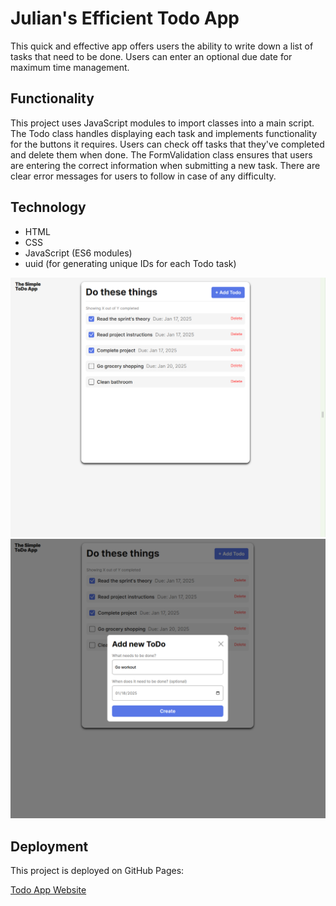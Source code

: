 # Julian's Efficient Todo App

This quick and effective app offers users the ability to write down a list of tasks that
need to be done. Users can enter an optional due date for maximum time management.

## Functionality

This project uses JavaScript modules to import classes into a main script.
The Todo class handles displaying each task and implements functionality for the buttons it requires.
Users can check off tasks that they've completed and delete them when done.
The FormValidation class ensures that users are entering the correct information when submitting a new
task. There are clear error messages for users to follow in case of any difficulty.

## Technology

- HTML
- CSS
- JavaScript (ES6 modules)
- uuid (for generating unique IDs for each Todo task)

![Todo App main screen](./images/project_7_img1.png)
![New Todo popup form](./images/project_7_img2.png)

## Deployment

This project is deployed on GitHub Pages:

[Todo App Website](https://julesdowork.github.io/se_project_todo-app/)
